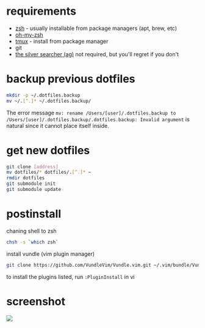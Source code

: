 # requirements

- [zsh](http://www.zsh.org/) - usually installable from package managers (apt, brew, etc)
- [oh-my-zsh](http://ohmyz.sh/)
- [tmux](https://github.com/tmux/tmux/wiki) - install from package manager
- git
- [the silver searcher (ag)](https://github.com/ggreer/the_silver_searcher) not required, but you'll regret if you don't

# backup previous dotfiles
```bash
mkdir -p ~/.dotfiles.backup
mv ~/.[^.]* ~/.dotfiles.backup/
```
The error message `mv: rename /Users/[user]/.dotfiles.backup to /Users/[user]/.dotfiles.backup/.dotfiles.backup: Invalid argument` is natural since it cannot place itself inside.

# get new dotfiles
```bash
git clone [address]
mv dotfiles/* dotfiles/.[^.]* ~
rmdir dotfiles
git submodule init
git submodule update
```
# postinstall

chaning shell to zsh
```bash
chsh -s `which zsh`
```

install vundle (vim plugin manager)
```bash
git clone https://github.com/VundleVim/Vundle.vim.git ~/.vim/bundle/Vundle.vim
```

to install the plugins listed, run `:PluginInstall` in vi

# screenshot

![](https://d2mxuefqeaa7sj.cloudfront.net/s_0EBF1CB4F0F5C1BE3C551B035CA58F5F5CBDE79E3E01743A9DDCC758BC6245A4_1527854433701_image.png)
